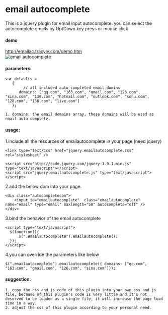 # email autocomplete
This is a jquery plugin for email input autocomplete. 
you can select the autocomplete emails by Up/Down key press or mouse click 
#### demo
http://emailac.tracylv.com/demo.htm               
![email autocomplete][1]
#### parameters:
```
var defaults =
   {
        // all included auto completed email domins 
      domains: ["qq.com", "163.com", "gmail.com", "126.com", "sina.com", "139.com", "hotmail.com", "outlook.com", "sohu.com", "128.com", "136.com", "live.com"]
   };

1. domains: the email domains array, these domains will be used as email auto complete.
```
#### usage:
1.include all the resources of emailautocomplete in your page (need jquery)
```
<link type="text/css" href="jquery.emailautocomplete.css" rel="stylesheet" />

<script src="http://code.jquery.com/jquery-1.9.1.min.js" type="text/javascript"></script>
<script src="jquery.emailautocomplete.js" type="text/javascript"></script>
```
2.add the below dom into your page.
```
<div class="autocompletecon">
    <input id="emailautocomplete"  class="emailautocomplete" name="email" type="email" maxlength="50" autocomplete="off" />
</div>
```
3.bind the behavior of the email autocomplete
```
<script type="text/javascript">
  $(function(){
      $(".emailautocomplete").emailautocomplete();
  });
</script>
```
4.you can override the parameters like below
```
$(".emailautocomplete").emailautocomplete({ domains: ["qq.com", "163.com", "gmail.com", "126.com", "sina.com"]});
```
#### suggestion:
```
1. copy the css and js code of this plugin into your own css and js file, because of this plugin's code is very little and it's not deserved to be loaded as a single file, it will increase the page load time in a way.
2. adjust the css of this plugin according to your personal need.
```
[1]:https://github.com/tracylv/emailautocomplete/blob/master/demosreenshot.jpg

